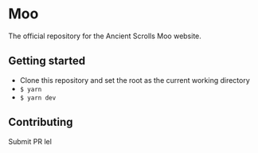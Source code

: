 # Moo

The official repository for the Ancient Scrolls Moo website.

## Getting started

-   Clone this repository and set the root as the current working directory
-   `$ yarn`
-   `$ yarn dev`

## Contributing

Submit PR lel
